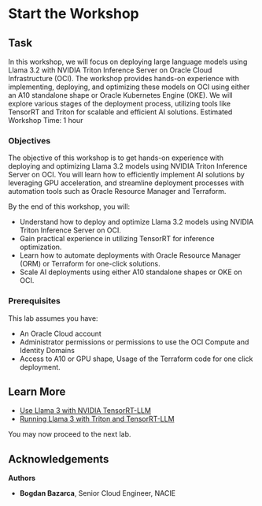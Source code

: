 # Start the Workshop

## Task

In this workshop, we will focus on deploying large language models using Llama 3.2 with NVIDIA Triton Inference Server on Oracle Cloud Infrastructure (OCI). The workshop provides hands-on experience with implementing, deploying, and optimizing these models on OCI using either an A10 standalone shape or Oracle Kubernetes Engine (OKE). We will explore various stages of the deployment process, utilizing tools like TensorRT and Triton for scalable and efficient AI solutions.
Estimated Workshop Time: 1 hour

### Objectives

The objective of this workshop is to get hands-on experience with deploying and optimizing Llama 3.2 models using NVIDIA Triton Inference Server on OCI. You will learn how to efficiently implement AI solutions by leveraging GPU acceleration, and streamline deployment processes with automation tools such as Oracle Resource Manager and Terraform.

By the end of this workshop, you will:

* Understand how to deploy and optimize Llama 3.2 models using NVIDIA Triton Inference Server on OCI.
* Gain practical experience in utilizing TensorRT for inference optimization.
* Learn how to automate deployments with Oracle Resource Manager (ORM) or Terraform for one-click solutions.
* Scale AI deployments using either A10 standalone shapes or OKE on OCI.

### Prerequisites

This lab assumes you have:

* An Oracle Cloud account
* Administrator permissions or permissions to use the OCI Compute and Identity Domains
* Access to A10 or GPU shape, Usage of the Terraform code for one click deployment.

## Learn More

* [Use Llama 3 with NVIDIA TensorRT-LLM](https://docs.lxp.lu/howto/llama3-triton/)
* [Running Llama 3 with Triton and TensorRT-LLM](https://www.infracloud.io/blogs/running-llama-3-with-triton-tensorrt-llm/)

You may now proceed to the next lab.

## Acknowledgements

**Authors**

* **Bogdan Bazarca**, Senior Cloud Engineer, NACIE